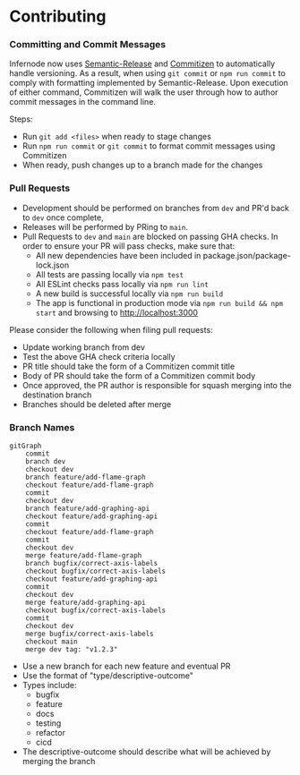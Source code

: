 # Contributing

### Committing and Commit Messages

Infernode now uses [Semantic-Release](https://github.com/semantic-release/semantic-release/blob/master/README.md) and [Commitizen](https://github.com/commitizen/cz-cli/blob/master/README.md)
to automatically handle versioning. As a result, when using `git commit` or `npm run commit` to comply with formatting implemented by Semantic-Release. Upon execution of either command,
Commitizen will walk the user through how to author commit messages in the command line.

Steps:

- Run ```git add <files>``` when ready to stage changes
- Run ```npm run commit``` or ```git commit``` to format commit messages using Commitizen
- When ready, push changes up to a branch made for the changes

### Pull Requests

- Development should be performed on branches from `dev` and PR'd back to `dev` once complete,
- Releases will be performed by PRing to `main`.
- Pull Requests to `dev` and `main` are blocked on passing GHA checks. In order to ensure your PR will pass checks, make sure that:
  - All new dependencies have been included in package.json/package-lock.json
  - All tests are passing locally via `npm test`
  - All ESLint checks pass locally via `npm run lint`
  - A new build is successful locally via `npm run build`
  - The app is functional in production mode via `npm run build && npm start` and browsing to <http://localhost:3000>

Please consider the following when filing pull requests:

- Update working branch from dev
- Test the above GHA check criteria locally
- PR title should take the form of a Commitizen commit title
- Body of PR should take the form of a Commitizen commit body
- Once approved, the PR author is responsible for squash merging into the destination branch
- Branches should be deleted after merge

### Branch Names

```mermaid
gitGraph
    commit
    branch dev
    checkout dev
    branch feature/add-flame-graph
    checkout feature/add-flame-graph
    commit
    checkout dev
    branch feature/add-graphing-api
    checkout feature/add-graphing-api
    commit
    checkout feature/add-flame-graph
    commit
    checkout dev
    merge feature/add-flame-graph
    branch bugfix/correct-axis-labels
    checkout bugfix/correct-axis-labels
    checkout feature/add-graphing-api
    commit
    checkout dev
    merge feature/add-graphing-api
    checkout bugfix/correct-axis-labels
    commit
    checkout dev
    merge bugfix/correct-axis-labels
    checkout main
    merge dev tag: "v1.2.3"
```

- Use a new branch for each new feature and eventual PR
- Use the format of "type/descriptive-outcome"
- Types include:
  - bugfix
  - feature
  - docs
  - testing
  - refactor
  - cicd
- The descriptive-outcome should describe what will be achieved by merging the branch
